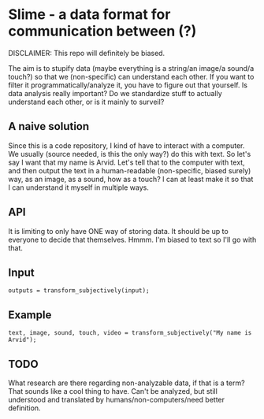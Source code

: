 # Slime - a data format for communication between (?)

DISCLAIMER: This repo will definitely be biased.

The aim is to stupify data (maybe everything is a string/an image/a sound/a
touch?) so that we (non-specific) can understand each other. If you want to
filter it programmatically/analyze it, you have to figure out that yourself. Is
data analysis really important? Do we standardize stuff to actually understand
each other, or is it mainly to surveil?

## A naive solution

Since this is a code repository, I kind of have to interact with a computer.
We usually (source needed, is this the only way?) do this with text. So let's
say I want that my name is Arvid. Let's tell that to the computer with text, and
then output the text in a human-readable (non-specific, biased surely) way, as
an image, as a sound, how as a touch? I can at least make it so that I can
understand it myself in multiple ways.

## API

It is limiting to only have ONE way of storing data. It should be up to everyone
to decide that themselves. Hmmm. I'm biased to text so I'll go with that.

## Input

```programming-language
outputs = transform_subjectively(input);
```

## Example

```programming-language
text, image, sound, touch, video = transform_subjectively("My name is Arvid");
```

## TODO

What research are there regarding non-analyzable data, if that is a term? That
sounds like a cool thing to have. Can't be analyzed, but still understood and
translated by humans/non-computers/need better definition.
